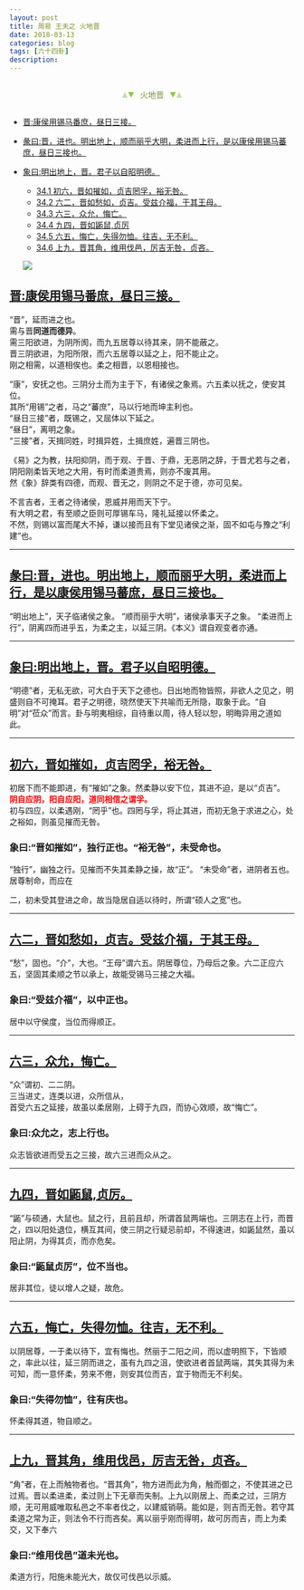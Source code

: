 ```yaml
---
layout: post
title: 周易 王夫之 火地晋
date: 2018-03-13
categories: blog
tags: [六十四卦]
description: 
---
```


<span id = "jump"></span>


<section style="margin: 0px auto; text-align: center;">
    <section class="xhr" style="width: 0px; height: 0px; border-left: 5px solid transparent; border-right: 5px solid transparent; border-bottom: 10px solid rgb(135, 201, 67); display: inline-block; opacity: 0.5; border-top-color: rgb(135, 201, 67);"></section>
    <section class="xhr" style="width: 0px; height: 0px; border-left: 5px solid transparent; border-right: 5px solid transparent; border-top: 10px solid rgb(135, 201, 67); display: inline-block; margin-left: -3px; border-bottom-color: rgb(135, 201, 67);"></section>
    <section style="
margin-left: 0.5em;
display: inline-block;">
        <p>
            <span style="color: rgb(118, 146, 60);">火地晋</span>
        </p>
    </section>
    <section class="xhr" style="margin-left: 0.5em; width: 0px; height: 0px; border-left: 5px solid transparent; border-right: 5px solid transparent; border-top: 10px solid rgb(135, 201, 67); display: inline-block; border-bottom-color: rgb(135, 201, 67);"></section>
    <section class="xhr" style="width: 0px; height: 0px; border-left: 5px solid transparent; border-right: 5px solid transparent; border-bottom: 10px solid rgb(135, 201, 67); display: inline-block; opacity: 0.5; margin-left: -3px; border-top-color: rgb(135, 201, 67);"></section>
</section>

- [晋:康侯用锡马番庶，昼日三接。](#jump晋)
- [彖曰:晋，进也。明出地上，顺而丽乎大明，柔进而上行，是以康侯用锡马蕃庶，昼日三接也。](#jump彖曰:晋)
- [象曰:明出地上，晋。君子以自昭明德。](#jump象曰:明)
  - [34.1 初六，晋如摧如，贞吉罔孚，裕无咎。](#jump晋如摧如)
  - [34.2 六二，晋如愁如，贞吉。受兹介福，于其王母。](#jump晋如愁如)
  - [34.3 六三，众允，悔亡。](#jump众允)
  - [34.4 九四，晋如鼫鼠,贞厉](#jump晋如鼫鼠)
  - [34.5 六五，悔亡，失得勿恤。往吉，无不利。](#jump失得勿恤)
  - [34.6 上九，晋其角，维用伐邑，厉吉无咎，贞吝。](#jump晋其角)
  
  ![](http://www.guoyi360.com/uploads/allimg/130804/1-130P4092555645.jpg)
 
 
<span id = "jump晋"></span>
## [晋:康侯用锡马番庶，昼日三接。](#jump)
“晋”，延而进之也。<br>
需与晋**同道而德异**。<br>
需三阳欲进，为阴所阂，而九五居尊以待其来，阴不能蔽之。<br>
晋三阴欲进，为阳所限，而六五居尊以延之上，阳不能止之。<br>
刚之相需，以道相俟也。柔之相晋，以恩相接也。


“康”，安抚之也。三阴分土而为主于下，有诸侯之象焉。六五柔以抚之，使安其位。<br>
其所“用锡”之者，马之“蕃庶”，马以行地而坤主利也。<br>
“昼日三接”者，既锡之，又屈体以下延之。<br>
“昼日”，离明之象。<br>
“三接”者，天揖同姓，时揖异姓，土揖庶姓，遍晋三阴也。


《易》之为教，扶阳抑阴，而于观、于晋、于鼎，无恶阴之辞，于晋尤若与之者，<br>
阴阳刚柔皆天地之大用，有时而柔道贵焉，则亦不废其用。<br>
然《象》辞类有四德，而观、晋无之，则阴之不足于德，亦可见矣。


不言吉者，王者之待诸侯，恩威并用而天下宁。<br>
有大明之君，有至顺之臣则可厚锡车马，隆礼延接以怀柔之。<br>
不然，则锡以富而尾大不掉，谦以接而且有下堂见诸侯之渐，固不如屯与豫之“利建”也。

----

<span id = "jump彖曰:晋"></span>
## [彖曰:晋，进也。明出地上，顺而丽乎大明，柔进而上行，是以康侯用锡马蕃庶，昼日三接也。](#jump)
“明出地上”，天子临诸侯之象。
“顺而丽乎大明”，诸侯承事天子之象。
“柔进而上行”，阴离四而进乎五，为柔之主，以延三阴。《本义》谓自观变者亦通。

----

<span id = "jump象曰:明"></span>
## [象曰:明出地上，晋。君子以自昭明德。](#jump)
“明德”者，无私无欲，可大白于天下之德也。日出地而物皆照，非欲人之见之，明盛则自不可掩耳。君子之明德，晓然使天下共喻而无所隐，取象于此。“自明”对“莅众”而言。卦与明夷相综，自待重以周，待人轻以恕，明晦异用之道如此。

----

<span id = "jump晋如摧如"></span>
## [初六，晋如摧如，贞吉罔孚，裕无咎。](#jump)
初居下而不能即进，有“摧如”之象。然柔静以安下位，其进不迫，是以“贞吉”。<font color="#FF0000"><b><br>阴自应阴，阳自应阳，道同相信之谓孚。</br></b></font>初与四应，以柔遇刚，“罔乎”也。四罔与孚，将止其进，而初无急于求进之心，处之裕如，则虽见摧而无咎。

### 象曰:“晋如摧如”，独行正也。“裕无咎”，未受命也。
“独行”，幽独之行。见摧而不失其柔静之操，故“正”。
“未受命”者，进阴者五也。居尊制命，而应在

二，初未受其登进之命，故当隐居自适以待时，所谓“硕人之宽”也。

----

<span id = "jump晋如愁如"></span>
## [六二，晋如愁如，贞吉。受兹介福，于其王母。](#jump)
“愁”，固也。“介”，大也。“王母”谓六五。阴居尊位，乃母后之象。六二正应六五，坚固其柔顺之节以承上，故能受锡马三接之大福。

### 象曰:“受兹介福”，以中正也。
居中以守侯度，当位而得顺正。

----

<span id = "jump众允"></span>
## [六三，众允，悔亡。](#jump)
“众”谓初、二二阴。<br>
三当进丈，连类以进，众所信从，<br>
首受六五之延接，故虽以柔居刚，上碍于九四，而协心效顺，故“悔亡”。

### 象曰:众允之，志上行也。
众志皆欲进而受五之三接，故六三进而众从之。

----

<span id = "jump晋如鼫鼠"></span>
## [九四，晋如鼫鼠,贞厉。](#jump)
“鼫”与硕通，大鼠也。鼠之行，且前且却，所谓首鼠两端也。三阴志在上行，而晋之，四以阳处退位，横互其间，使三阴之行疑忌前却，不得速进，如鼫鼠然，虽以阳止阴，为得其贞，而亦危矣。

### 象曰:“鼫鼠贞厉”，位不当也。
居非其位，徒以增人之疑，故危。

----

<span id = "jump失得勿恤"></span>
## [六五，悔亡，失得勿恤。往吉，无不利。](#jump)
以阴居尊，一于柔以待下，宜有悔也。然丽于二阳之间，而以虚明照下，下皆顺之，率此以往，延三阴而进之，虽有九四之沮，使欲进者首鼠两端，其失其得为未可知，而一意怀柔，劳来不倦，则安其位而吉，宜于物而无不利矣。

### 象曰:“失得勿恤”，往有庆也。
怀柔得其道，物自顺之。

----

<span id = "jump晋其角"></span>
## [上九，晋其角，维用伐邑，厉吉无咎，贞吝。](#jump)
“角”者，在上而触物者也。“晋其角”，物方进而此为角，触而御之，不使其进之已过焉。晋以柔进柔，柔过则上下无章而失制。上九以刚居上、而柔之过，三阴方顺，无可用威唯取私邑之不率者伐之，以建威销萌。能如是，则吉而无咎。若守其柔道之常为正，则法令不行而吝矣。离以丽乎刚而得明，故可厉而吉，而上为柔交，又下奉六

### 象曰:“维用伐邑”道未光也。
柔道方行，阳施未能光大，故仅可伐邑以示威。
